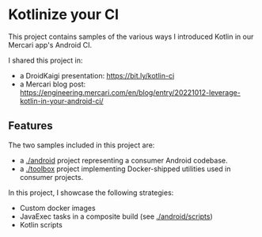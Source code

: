 # Kotlinize your CI

This project contains samples of the various ways I introduced Kotlin in our Mercari app's Android CI.

I shared this project in:
+ a DroidKaigi presentation: https://bit.ly/kotlin-ci
+ a Mercari blog post: https://engineering.mercari.com/en/blog/entry/20221012-leverage-kotlin-in-your-android-ci/

## Features

The two samples included in this project are:
+ a [./android](./android) project representing a consumer Android codebase.
+ a [./toolbox](./toolbox) project implementing Docker-shipped utilities used in consumer projects.

In this project, I showcase the following strategies:
+ Custom docker images
+ JavaExec tasks in a composite build (see [./android/scripts](./android/scripts))
+ Kotlin scripts
